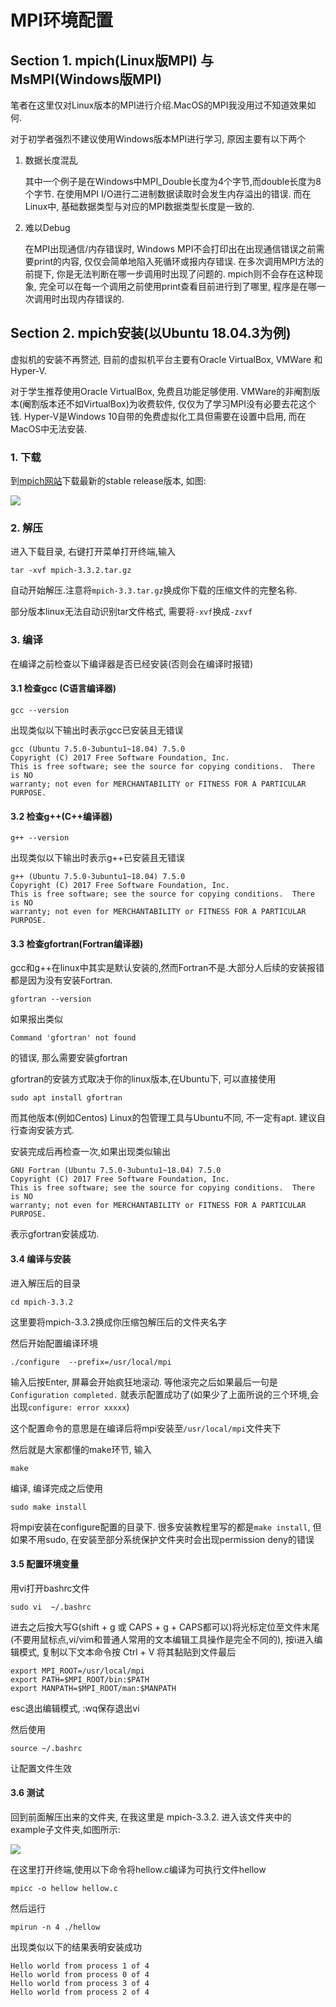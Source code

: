 # MPI环境配置

## Section 1. mpich(Linux版MPI) 与 MsMPI(Windows版MPI)

笔者在这里仅对Linux版本的MPI进行介绍.MacOS的MPI我没用过不知道效果如何.

对于初学者强烈不建议使用Windows版本MPI进行学习, 原因主要有以下两个

1. 数据长度混乱
   
    其中一个例子是在Windows中MPI_Double长度为4个字节,而double长度为8个字节. 在使用MPI I/O进行二进制数据读取时会发生内存溢出的错误. 而在Linux中, 基础数据类型与对应的MPI数据类型长度是一致的.

2. 难以Debug
   
    在MPI出现通信/内存错误时, Windows MPI不会打印出在出现通信错误之前需要print的内容, 仅仅会简单地陷入死循环或报内存错误. 在多次调用MPI方法的前提下, 你是无法判断在哪一步调用时出现了问题的. mpich则不会存在这种现象, 完全可以在每一个调用之前使用print查看目前进行到了哪里, 程序是在哪一次调用时出现内存错误的.


## Section 2. mpich安装(以Ubuntu 18.04.3为例)

虚拟机的安装不再赘述, 目前的虚拟机平台主要有Oracle VirtualBox, VMWare 和 Hyper-V. 

对于学生推荐使用Oracle VirtualBox, 免费且功能足够使用. VMWare的非阉割版本(阉割版本还不如VirtualBox)为收费软件, 仅仅为了学习MPI没有必要去花这个钱. Hyper-V是Windows 10自带的免费虚拟化工具但需要在设置中启用, 而在MacOS中无法安装.

### 1. 下载

到[mpich网站](https://www.mpich.org/downloads/)下载最新的stable release版本, 如图:

![](./pics/1.png)

### 2. 解压

进入下载目录, 右键打开菜单打开终端,输入

```shell
tar -xvf mpich-3.3.2.tar.gz
```

自动开始解压.注意将`mpich-3.3.tar.gz`换成你下载的压缩文件的完整名称.

部分版本linux无法自动识别tar文件格式, 需要将`-xvf`换成`-zxvf`

### 3. 编译

在编译之前检查以下编译器是否已经安装(否则会在编译时报错)

#### 3.1 检查gcc (C语言编译器)

```shell
gcc --version
```

出现类似以下输出时表示gcc已安装且无错误

```plain
gcc (Ubuntu 7.5.0-3ubuntu1~18.04) 7.5.0
Copyright (C) 2017 Free Software Foundation, Inc.
This is free software; see the source for copying conditions.  There is NO
warranty; not even for MERCHANTABILITY or FITNESS FOR A PARTICULAR PURPOSE.
```

#### 3.2 检查g++(C++编译器)

```shell
g++ --version
```

出现类似以下输出时表示g++已安装且无错误

```plain
g++ (Ubuntu 7.5.0-3ubuntu1~18.04) 7.5.0
Copyright (C) 2017 Free Software Foundation, Inc.
This is free software; see the source for copying conditions.  There is NO
warranty; not even for MERCHANTABILITY or FITNESS FOR A PARTICULAR PURPOSE.
```

#### 3.3 检查gfortran(Fortran编译器)

gcc和g++在linux中其实是默认安装的,然而Fortran不是.大部分人后续的安装报错都是因为没有安装Fortran.

```shell
gfortran --version
```

如果报出类似

```plain
Command 'gfortran' not found
```

的错误, 那么需要安装gfortran

gfortran的安装方式取决于你的linux版本,在Ubuntu下, 可以直接使用

```plain
sudo apt install gfortran
```

而其他版本(例如Centos) Linux的包管理工具与Ubuntu不同, 不一定有apt. 建议自行查询安装方式.

安装完成后再检查一次,如果出现类似输出

```plain
GNU Fortran (Ubuntu 7.5.0-3ubuntu1~18.04) 7.5.0
Copyright (C) 2017 Free Software Foundation, Inc.
This is free software; see the source for copying conditions.  There is NO
warranty; not even for MERCHANTABILITY or FITNESS FOR A PARTICULAR PURPOSE.
```

表示gfortran安装成功.

#### 3.4 编译与安装

进入解压后的目录

```shell
cd mpich-3.3.2
```

这里要将mpich-3.3.2换成你压缩包解压后的文件夹名字

然后开始配置编译环境

```shell
./configure  --prefix=/usr/local/mpi
```

输入后按Enter, 屏幕会开始疯狂地滚动. 等他滚完之后如果最后一句是`Configuration completed.` 就表示配置成功了(如果少了上面所说的三个环境,会出现`configure: error xxxxx`)

这个配置命令的意思是在编译后将mpi安装至`/usr/local/mpi`文件夹下

然后就是大家都懂的make环节, 输入

```shell
make
```

编译, 编译完成之后使用

```shell
sudo make install
```

将mpi安装在configure配置的目录下. 很多安装教程里写的都是`make install`, 但如果不用sudo, 在安装至部分系统保护文件夹时会出现permission deny的错误

#### 3.5 配置环境变量

用vi打开bashrc文件

```shell
sudo vi  ~/.bashrc
```
进去之后按大写G(shift + g 或 CAPS + g + CAPS都可以)将光标定位至文件末尾(不要用鼠标点,vi/vim和普通人常用的文本编辑工具操作是完全不同的), 按i进入编辑模式, 复制以下文本命令按 Ctrl + V 将其黏贴到文件最后

```plain
export MPI_ROOT=/usr/local/mpi
export PATH=$MPI_ROOT/bin:$PATH      
export MANPATH=$MPI_ROOT/man:$MANPATH
```

esc退出编辑模式, :wq保存退出vi

然后使用

```shell
source ~/.bashrc
```
让配置文件生效

#### 3.6 测试

回到前面解压出来的文件夹, 在我这里是 mpich-3.3.2. 进入该文件夹中的example子文件夹,如图所示:

![](./pics/2.png)

在这里打开终端,使用以下命令将hellow.c编译为可执行文件hellow

```shell
mpicc -o hellow hellow.c
```

然后运行

```shell
mpirun -n 4 ./hellow
```

出现类似以下的结果表明安装成功

```plain
Hello world from process 1 of 4
Hello world from process 0 of 4
Hello world from process 3 of 4
Hello world from process 2 of 4
```